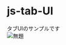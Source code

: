 # js-tab-UI
タブUIのサンプルです  
![無題](https://user-images.githubusercontent.com/89171378/149308645-de8e454b-a82e-4c7a-ba4d-6496d211b568.png)
